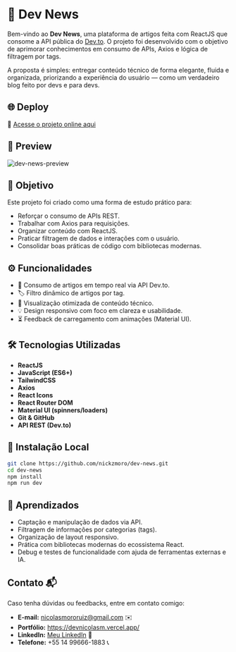 # 🚀 Dev News

Bem-vindo ao **Dev News**, uma plataforma de artigos feita com ReactJS que consome a API pública do [Dev.to](https://dev.to). O projeto foi desenvolvido com o objetivo de aprimorar conhecimentos em consumo de APIs, Axios e lógica de filtragem por tags.

A proposta é simples: entregar conteúdo técnico de forma elegante, fluida e organizada, priorizando a experiência do usuário — como um verdadeiro blog feito por devs e para devs.

## 🌐 Deploy

🔗 [Acesse o projeto online aqui](https://dev-news-ten.vercel.app/)

## 📸 Preview

![dev-news-preview](https://user-images.githubusercontent.com/seu-usuario/aqui-exemplo.png)  

## 🎯 Objetivo

Este projeto foi criado como uma forma de estudo prático para:

- Reforçar o consumo de APIs REST.
- Trabalhar com Axios para requisições.
- Organizar conteúdo com ReactJS.
- Praticar filtragem de dados e interações com o usuário.
- Consolidar boas práticas de código com bibliotecas modernas.

## ⚙️ Funcionalidades

- 🔄 Consumo de artigos em tempo real via API Dev.to.
- 🏷️ Filtro dinâmico de artigos por tag.
- 🔎 Visualização otimizada de conteúdo técnico.
- 💡 Design responsivo com foco em clareza e usabilidade.
- ⏳ Feedback de carregamento com animações (Material UI).

## 🛠️ Tecnologias Utilizadas

- **ReactJS**
- **JavaScript (ES6+)**
- **TailwindCSS**
- **Axios**
- **React Icons**
- **React Router DOM**
- **Material UI (spinners/loaders)**
- **Git & GitHub**
- **API REST (Dev.to)**

## 📁 Instalação Local

```bash
git clone https://github.com/nickzmoro/dev-news.git
cd dev-news
npm install
npm run dev
```

## 💬 Aprendizados
- Captação e manipulação de dados via API.
- Filtragem de informações por categorias (tags).
- Organização de layout responsivo.
- Prática com bibliotecas modernas do ecossistema React.
- Debug e testes de funcionalidade com ajuda de ferramentas externas e IA.

## Contato 📬
Caso tenha dúvidas ou feedbacks, entre em contato comigo:

- **E-mail:** nicolasmororuiz@gmail.com ✉️
- **Portfólio:** https://devnicolasm.vercel.app/
- **LinkedIn:** [Meu LinkedIn](https://www.linkedin.com/in/devnicolas/) 🔗
- **Telefone:** +55 14 99666-1883 📞
